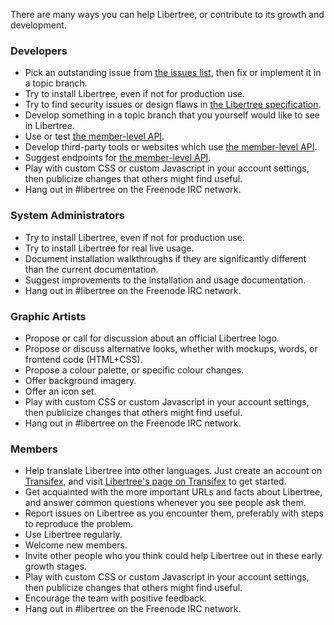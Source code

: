 There are many ways you can help Libertree, or contribute to its growth and development.

### Developers

* Pick an outstanding issue from [the issues list](http://issues.libertreeproject.org/), then fix or implement it in a topic branch.
* Try to install Libertree, even if not for production use.
* Try to find security issues or design flaws in [the Libertree specification](https://github.com/Libertree/libertree/blob/master/specification.md).
* Develop something in a topic branch that you yourself would like to see in Libertree.
* Use or test [the member-level API](https://github.com/Libertree/libertree-frontend-ramaze/wiki/Member-API).
* Develop third-party tools or websites which use [the member-level API](https://github.com/Libertree/libertree-frontend-ramaze/wiki/Member-API).
* Suggest endpoints for [the member-level API](https://github.com/Libertree/libertree-frontend-ramaze/wiki/Member-API).
* Play with custom CSS or custom Javascript in your account settings, then publicize changes that others might find useful.
* Hang out in #libertree on the Freenode IRC network.

### System Administrators

* Try to install Libertree, even if not for production use.
* Try to install Libertree for real live usage.
* Document installation walkthroughs if they are significantly different than the current documentation.
* Suggest improvements to the installation and usage documentation.
* Hang out in #libertree on the Freenode IRC network.

### Graphic Artists

* Propose or call for discussion about an official Libertree logo.
* Propose or discuss alternative looks, whether with mockups, words, or frontend code (HTML+CSS).
* Propose a colour palette, or specific colour changes.
* Offer background imagery.
* Offer an icon set.
* Play with custom CSS or custom Javascript in your account settings, then publicize changes that others might find useful.
* Hang out in #libertree on the Freenode IRC network.

### Members

* Help translate Libertree into other languages.  Just create an account on [Transifex](https://www.transifex.com/), and visit [Libertree's page on Transifex](https://www.transifex.com/projects/p/libertree/) to get started.
* Get acquainted with the more important URLs and facts about Libertree, and answer common questions whenever you see people ask them.
* Report issues on Libertree as you encounter them, preferably with steps to reproduce the problem.
* Use Libertree regularly.
* Welcome new members.
* Invite other people who you think could help Libertree out in these early growth stages.
* Play with custom CSS or custom Javascript in your account settings, then publicize changes that others might find useful.
* Encourage the team with positive feedback.
* Hang out in #libertree on the Freenode IRC network.
